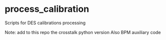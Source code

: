 # process_calibration
Scripts for DES calibrations processing

Note: add to this repo the crosstalk python version
Also BPM auxiliary code 
